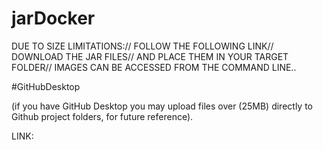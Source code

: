 # jarDocker

DUE TO SIZE LIMITATIONS://
FOLLOW THE FOLLOWING LINK//
DOWNLOAD THE JAR FILES//
AND PLACE THEM IN YOUR TARGET FOLDER//
IMAGES CAN BE ACCESSED FROM THE COMMAND LINE..

#GitHubDesktop

(if you have GitHub Desktop you may upload files over (25MB) directly to Github project folders, for future reference).


LINK:

